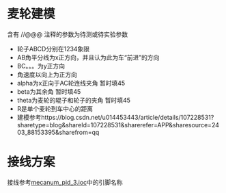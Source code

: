 # 麦轮建模

含有 //@@@ 注释的参数为待测或待实验参数

* 轮子ABCD分别在1234象限
* AB角平分线为x正方向，并且认为此为车“前进”的方向
* BC。。。为y正方向
* 角速度以向上为正方向
* alpha为x正向于AC轮连线夹角 暂时填45
* beta为其余角 暂时填45
* theta为麦轮的辊子和轮子的夹角 暂时填45
* R是单个麦轮到车中心的距离
* 建模参考https://blog.csdn.net/u014453443/article/details/107228531?sharetype=blog&shareId=107228531&sharerefer=APP&sharesource=2403_88153395&sharefrom=qq

# 接线方案
接线参考[mecanum_pid_3.ioc](mecanum_pid_3.ioc)中的引脚名称